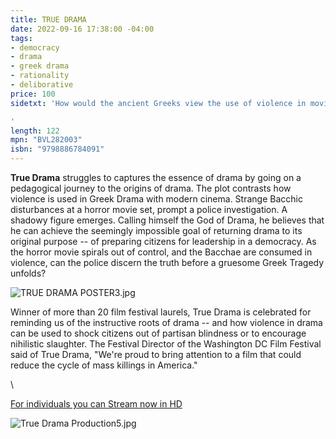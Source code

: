 ```yaml
---
title: TRUE DRAMA
date: 2022-09-16 17:38:00 -04:00
tags:
- democracy
- drama
- greek drama
- rationality
- deliborative
price: 100
sidetxt: 'How would the ancient Greeks view the use of violence in movies today? Is today''s use of violence gratuitous or does it serve a purpose, as it did for the ancients? This program uses drama to highlight the use violence in movies, in contrast with how violence was used in Greek Drama. Strange Bacchic disturbances near a horror movie set prompt a police investigation. A shadowy figure emerges. Calling himself the God of Drama, he believes that he can achieve the seemingly impossible goal of returning drama to its original purpose -- of preparing citizens for leadership in democracy. As the horror movie spirals out of control and the Bacchae are consumed in violence, can the police discern the truth before a gruesome Greek Tragedy unfolds? Best Feature Film, California Oaks Film Festival. Best Feature Film, French Independent Film Festival. Best Independent Film, Rome Movie Awards. Best Director, Austrian International Film Festival.

'
length: 122
mpn: "BVL282003"
isbn: "9798886784091"
---
```


**True Drama** struggles to captures the essence of drama by going on a pedagogical journey to the origins of drama.  The plot contrasts how violence is used in Greek Drama with modern cinema. Strange Bacchic disturbances at a horror movie set, prompt a police investigation. A shadowy figure emerges. Calling himself the God of Drama, he believes that he can achieve the seemingly impossible goal of returning drama to its original purpose -- of preparing citizens for leadership in a democracy. As the horror movie spirals out of control, and the Bacchae are consumed in violence, can the police discern the truth before a gruesome Greek Tragedy unfolds? 

![TRUE DRAMA POSTER3.jpg](/uploads/TRUE%20DRAMA%20POSTER3.jpg)

Winner of more than 20 film festival laurels, True Drama is celebrated for reminding us of the instructive roots of drama -- and how violence in drama can be used to shock citizens out of partisan blindness or to encourage nihilistic slaughter. The Festival Director of the Washington DC Film Festival said of True Drama, "We're proud to bring attention to a film that could reduce the cycle of mass killings in America."

<script src="https://gumroad.com/js/gumroad.js"></script>\
<a class="gumroad-button" href="https://macmillanfilms.gumroad.com/l/ihdhf">For individuals you can Stream now in HD</a>

![True Drama Production5.jpg](/uploads/True%20Drama%20Production5.jpg)